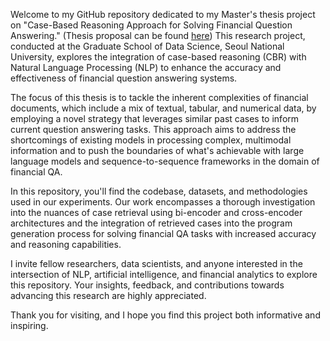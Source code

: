 Welcome to my GitHub repository dedicated to my Master's thesis project on "Case-Based Reasoning Approach for Solving Financial Question Answering." 
(Thesis proposal can be found [here](https://drive.google.com/file/d/1RwhxiKaxM6iNle0W6TWJaRAExnXCWjCV/view?usp=sharing))
This research project, conducted at the Graduate School of Data Science, Seoul National University, explores the integration of case-based reasoning (CBR) with Natural Language Processing (NLP) to enhance the accuracy and effectiveness of financial question answering systems.

The focus of this thesis is to tackle the inherent complexities of financial documents, which include a mix of textual, tabular, and numerical data, by employing a novel strategy that leverages similar past cases to inform current question answering tasks. 
This approach aims to address the shortcomings of existing models in processing complex, multimodal information and to push the boundaries of what's achievable with large language models and sequence-to-sequence frameworks in the domain of financial QA.

In this repository, you'll find the codebase, datasets, and methodologies used in our experiments. 
Our work encompasses a thorough investigation into the nuances of case retrieval using bi-encoder and cross-encoder architectures and the integration of retrieved cases into the program generation process for solving financial QA tasks with increased accuracy and reasoning capabilities.

I invite fellow researchers, data scientists, and anyone interested in the intersection of NLP, artificial intelligence, and financial analytics to explore this repository. 
Your insights, feedback, and contributions towards advancing this research are highly appreciated.

Thank you for visiting, and I hope you find this project both informative and inspiring.
